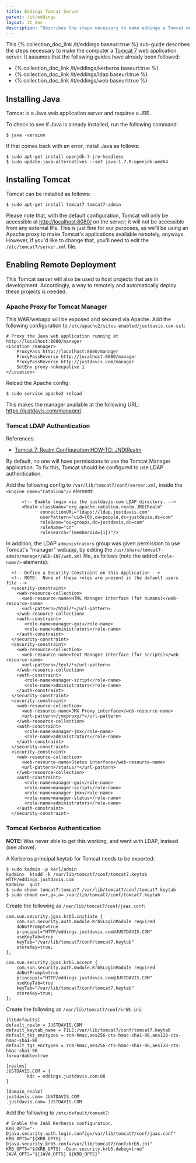 ```yaml
---
title: Eddings Tomcat Server
parent: /it/eddings
layout: it_doc
description: "Describes the steps necessary to make eddings a Tomcat web application server."
---
```


This {% collection_doc_link /it/eddings baseurl:true %} sub-guide describes the steps necessary to make the computer a [Tomcat 7](http://tomcat.apache.org/) web application server. It assumes that the following guides have already been followed:

* {% collection_doc_link /it/eddings/kerberos baseurl:true %}
* {% collection_doc_link /it/eddings/ldap baseurl:true %}
* {% collection_doc_link /it/eddings/web baseurl:true %}


## Installing Java

Tomcat is a Java web application server and requires a JRE.

To check to see if Java is already installed, run the following command:

    $ java -version

If that comes back with an error, install Java as follows:

    $ sudo apt-get install openjdk-7-jre-headless
    $ sudo update-java-alternatives --set java-1.7.0-openjdk-amd64


## Installing Tomcat

Tomcat can be installed as follows:

    $ sudo apt-get install tomcat7 tomcat7-admin

Please note that, with the default configuration, Tomcat will only be accessible at <http://localhost:8080/> on the server; it will not be accessible from any external IPs. This is just fine for our purposes, as we'll be using an Apache proxy to make Tomcat's applications available remotely, anyways. However, if you'd like to change that, you'll need to edit the `/etc/tomcat7/server.xml` file.


## Enabling Remote Deployment

This Tomcat server will also be used to host projects that are in development. Accordingly, a way to remotely and automatically deploy these projects is needed.


### Apache Proxy for Tomcat Manager

This WAR/webapp will be exposed and secured via Apache. Add the following configuration to `/etc/apache2/sites-enabled/justdavis.com-ssl`:

~~~~
# Proxy the Java web application running at http://localhost:8080/manager
<Location /manager>
	ProxyPass http://localhost:8080/manager
	ProxyPassReverse http://localhost:8080/manager
	ProxyPassReverse http://justdavis.com/manager
	SetEnv proxy-nokeepalive 1
</Location>
~~~~

Reload the Apache config:

    $ sudo service apache2 reload

This makes the manager available at the following URL: <https://justdavis.com/manager/>.


### Tomcat LDAP Authentication

References:

* [Tomcat 7: Realm Configuration HOW-TO: JNDIRealm](http://tomcat.apache.org/tomcat-7.0-doc/realm-howto.html#JNDIRealm)

By default, no one will have permissions to use the Tomcat Manager application. To fix this, Tomcat should be configured to use LDAP authentication.

Add the following config to `/var/lib/tomcat7/conf/server.xml`, inside the `<Engine name="Catalina"/>` element:

~~~~
      <!-- Enable login via the justdavis.com LDAP directory. -->
      <Realm className="org.apache.catalina.realm.JNDIRealm"
             connectionURL="ldaps://ldap.justdavis.com"
             userPattern="uid={0},ou=people,dc=justdavis,dc=com"
             roleBase="ou=groups,dc=justdavis,dc=com"
             roleName="cn"
             roleSearch="(memberUid={1})"/>
~~~~

In addition, the LDAP `administrators` group was given permission to use Tomcat's "manager" webapp, by editing the `/usr/share/tomcat7-admin/manager/WEB-INF/web.xml` file, as follows (note the added `<role-name/>` elements):

~~~~
  <!-- Define a Security Constraint on this Application -->
  <!-- NOTE:  None of these roles are present in the default users file -->
  <security-constraint>
    <web-resource-collection>
      <web-resource-name>HTML Manager interface (for humans)</web-resource-name>
      <url-pattern>/html/*</url-pattern>
    </web-resource-collection>
    <auth-constraint>
       <role-name>manager-gui</role-name>
       <role-name>administrators</role-name>
    </auth-constraint>
  </security-constraint>
  <security-constraint>
    <web-resource-collection>
      <web-resource-name>Text Manager interface (for scripts)</web-resource-name>
      <url-pattern>/text/*</url-pattern>
    </web-resource-collection>
    <auth-constraint>
       <role-name>manager-script</role-name>
       <role-name>administrators</role-name>
    </auth-constraint>
  </security-constraint>
  <security-constraint>
    <web-resource-collection>
      <web-resource-name>JMX Proxy interface</web-resource-name>
      <url-pattern>/jmxproxy/*</url-pattern>
    </web-resource-collection>
    <auth-constraint>
       <role-name>manager-jmx</role-name>
       <role-name>administrators</role-name>
    </auth-constraint>
  </security-constraint>
  <security-constraint>
    <web-resource-collection>
      <web-resource-name>Status interface</web-resource-name>
      <url-pattern>/status/*</url-pattern>
    </web-resource-collection>
    <auth-constraint>
       <role-name>manager-gui</role-name>
       <role-name>manager-script</role-name>
       <role-name>manager-jmx</role-name>
       <role-name>manager-status</role-name>
       <role-name>administrators</role-name>
    </auth-constraint>
  </security-constraint>
~~~~


### Tomcat Kerberos Authentication

**NOTE:** Was never able to get this working, and went with LDAP, instead (see above).

A Kerberos principal keytab for Tomcat needs to be exported:

    $ sudo kadmin -p karl/admin
    kadmin>  ktadd -k /var/lib/tomcat7/conf/tomcat7.keytab HTTP/eddings.justdavis.com
    kadmin>  quit
    $ sudo chown tomcat7:tomcat7 /var/lib/tomcat7/conf/tomcat7.keytab
    $ sudo chmod u=r,g=,o= /var/lib/tomcat7/conf/tomcat7.keytab

Create the following as `/var/lib/tomcat7/conf/jaas.conf`:

~~~~
com.sun.security.jgss.krb5.initiate {
    com.sun.security.auth.module.Krb5LoginModule required
    doNotPrompt=true
    principal="HTTP/eddings.justdavis.com@JUSTDAVIS.COM"
    useKeyTab=true
    keyTab="/var/lib/tomcat7/conf/tomcat7.keytab"
    storeKey=true;
};

com.sun.security.jgss.krb5.accept {
    com.sun.security.auth.module.Krb5LoginModule required
    doNotPrompt=true
    principal="HTTP/eddings.justdavis.com@JUSTDAVIS.COM"
    useKeyTab=true
    keyTab="/var/lib/tomcat7/conf/tomcat7.keytab"
    storeKey=true;
};
~~~~

Create the following as `/var/lib/tomcat7/conf/krb5.ini`:

~~~~
[libdefaults]
default_realm = JUSTDAVIS.COM
default_keytab_name = FILE:/var/lib/tomcat7/conf/tomcat7.keytab
default_tkt_enctypes = rc4-hmac,aes256-cts-hmac-sha1-96,aes128-cts-hmac-sha1-96
default_tgs_enctypes = rc4-hmac,aes256-cts-hmac-sha1-96,aes128-cts-hmac-sha1-96
forwardable=true

[realms]
JUSTDAVIS.COM = {
        kdc = eddings.justdavis.com:88
}

[domain_realm]
justdavis.com= JUSTDAVIS.COM
.justdavis.com= JUSTDAVIS.COM
~~~~

Add the following to `/etc/default/tomcat7`:

~~~~
# Enable the JAAS Kerberos configuration.
KRB_OPTS="-Djava.security.auth.login.config=/var/lib/tomcat7/conf/jaas.conf"
KRB_OPTS="${KRB_OPTS} -Djava.security.krb5.conf=/var/lib/tomcat7/conf/krb5.ini"
KRB_OPTS="${KRB_OPTS} -Dsun.security.krb5.debug=true"
JAVA_OPTS="${JAVA_OPTS} ${KRB_OPTS}"
~~~~

